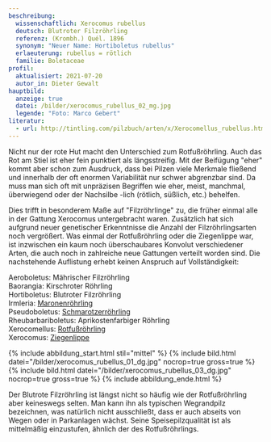 ```yaml
---
beschreibung:
  wissenschaftlich: Xerocomus rubellus
  deutsch: Blutroter Filzröhrling
  referenz: (Krombh.) Quél. 1896
  synonym: "Neuer Name: Hortiboletus rubellus"
  erlaeuterung: rubellus = rötlich
  familie: Boletaceae
profil:
  aktualisiert: 2021-07-20
  autor_in: Dieter Gewalt
hauptbild:
  anzeige: true
  datei: /bilder/xerocomus_rubellus_02_mg.jpg
  legende: "Foto: Marco Gebert"
literatur:
  - url: http://tintling.com/pilzbuch/arten/x/Xerocomellus_rubellus.html
---
```

Nicht nur der rote Hut macht den Unterschied zum Rotfußröhrling. Auch das Rot am Stiel ist eher fein punktiert als längsstreifig. Mit der Beifügung "eher" kommt aber schon zum Ausdruck, dass bei Pilzen viele Merkmale fließend und innerhalb der oft enormen Variabilität nur schwer abgrenzbar sind. Da muss man sich oft mit unpräzisen Begriffen wie eher, meist, manchmal, überwiegend oder der Nachsilbe -lich (rötlich, süßlich, etc.) behelfen. 

Dies trifft in besonderem Maße auf "Filzröhrlinge" zu, die früher einmal alle in der Gattung Xerocomus untergebracht waren. Zusätzlich hat sich aufgrund neuer genetischer Erkenntnisse die Anzahl der Filzröhrlingsarten noch vergrößert. Was einmal der Rotfußröhrling oder die Ziegenlippe war, ist inzwischen ein kaum noch überschaubares Konvolut verschiedener Arten, die auch noch in zahlreiche neue Gattungen verteilt worden sind. Die nachstehende Auflistung erhebt keinen Anspruch auf Vollständigkeit:

Aeroboletus: Mährischer Filzröhrling\
Baorangia: Kirschroter Röhrling\
Hortiboletus: Blutroter Filzröhrling\
Irmleria: [Maronenröhrling](/pilze/xerocomus-badius-maronenröhrling)\
Pseudoboletus: [Schmarotzerröhrling](/pilze/xerocomus-parasiticus-schmarotzer-röhrling)\
Rheubarbariboletus: Aprikostenfarbiger Röhrling\
Xerocomellus: [Rotfußröhrling](/pilze/xerocomus-chrysenteron-gemeiner-rotfußröhrling)\
Xerocomus: [Ziegenlippe](/pilze/xerocomus-subtomentosus-ziegenlippe)

{% include abbildung_start.html stil="mittel" %}
{% include bild.html datei="/bilder/xerocomus_rubellus_01_dg.jpg" nocrop=true gross=true %}
{% include bild.html datei="/bilder/xerocomus_rubellus_03_dg.jpg" nocrop=true gross=true %}
{% include abbildung_ende.html %}

Der Blutrote Filzröhrling ist längst nicht so häufig wie der Rotfußröhrling aber keineswegs selten. Man kann ihn als typischen Wegrandpilz bezeichnen, was natürlich nicht ausschließt, dass er auch abseits von Wegen oder in Parkanlagen wächst. Seine Speisepilzqualität ist als mittelmäßig einzustufen, ähnlich der des Rotfußröhrlings.